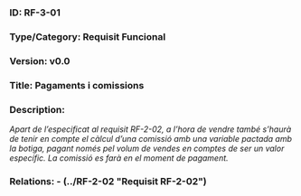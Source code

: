 ### ID: RF-3-01
### Type/Category: Requisit Funcional
### Version: v0.0
### Title: Pagaments i comissions
### Description:
_Apart de l’especificat al requisit RF-2-02, a l’hora de vendre també s’haurà de tenir en compte el càlcul d’una comissió amb una variable pactada amb la botiga, pagant només pel volum de vendes en comptes de ser un valor específic. La comissió es farà en el moment de pagament._
### Relations: - (../RF-2-02 "Requisit RF-2-02")
